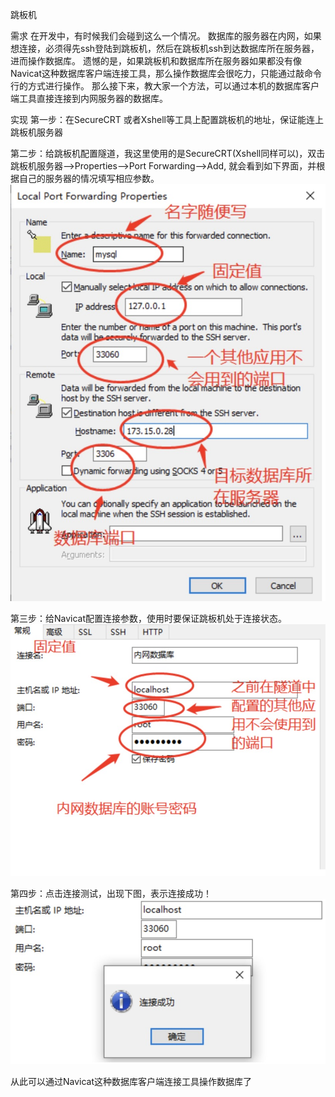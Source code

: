 跳板机


需求
在开发中，有时候我们会碰到这么一个情况。
数据库的服务器在内网，如果想连接，必须得先ssh登陆到跳板机，然后在跳板机ssh到达数据库所在服务器，进而操作数据库。
遗憾的是，如果跳板机和数据库所在服务器如果都没有像Navicat这种数据库客户端连接工具，那么操作数据库会很吃力，只能通过敲命令行的方式进行操作。
那么接下来，教大家一个方法，可以通过本机的数据库客户端工具直接连接到内网服务器的数据库。


实现
第一步：在SecureCRT 或者Xshell等工具上配置跳板机的地址，保证能连上跳板机服务器

第二步：给跳板机配置隧道，我这里使用的是SecureCRT(Xshell同样可以)，双击跳板机服务器-->Properties-->Port Forwarding-->Add,
       就会看到如下界面，并根据自己的服务器的情况填写相应参数。
![跳板机二](./image/跳板机二.jpg)

第三步：给Navicat配置连接参数，使用时要保证跳板机处于连接状态。
![跳板机三](./image/跳板机三.jpg)

第四步：点击连接测试，出现下图，表示连接成功！
![跳板机四](./image/跳板机四.jpg)

从此可以通过Navicat这种数据库客户端连接工具操作数据库了